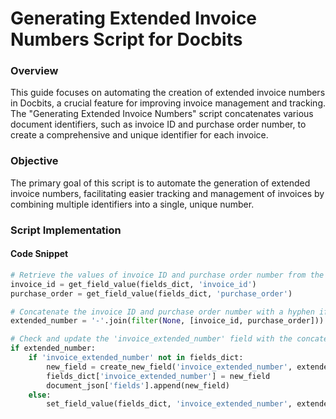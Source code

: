# Generating Extended Invoice Numbers Script for Docbits

### Overview

This guide focuses on automating the creation of extended invoice numbers in Docbits, a crucial feature for improving invoice management and tracking. The "Generating Extended Invoice Numbers" script concatenates various document identifiers, such as invoice ID and purchase order number, to create a comprehensive and unique identifier for each invoice.

### Objective

The primary goal of this script is to automate the generation of extended invoice numbers, facilitating easier tracking and management of invoices by combining multiple identifiers into a single, unique number.

### Script Implementation

#### Code Snippet

```python
# Retrieve the values of invoice ID and purchase order number from the document
invoice_id = get_field_value(fields_dict, 'invoice_id')
purchase_order = get_field_value(fields_dict, 'purchase_order')

# Concatenate the invoice ID and purchase order number with a hyphen if both exist
extended_number = '-'.join(filter(None, [invoice_id, purchase_order]))

# Check and update the 'invoice_extended_number' field with the concatenated value
if extended_number:
    if 'invoice_extended_number' not in fields_dict:
        new_field = create_new_field('invoice_extended_number', extended_number)
        fields_dict['invoice_extended_number'] = new_field
        document_json['fields'].append(new_field)
    else:
        set_field_value(fields_dict, 'invoice_extended_number', extended_number)
```
